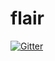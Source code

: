 # flair

[![Gitter](https://badges.gitter.im/Join%20Chat.svg)](https://gitter.im/flair/flair?utm_source=badge&utm_medium=badge&utm_campaign=pr-badge&utm_content=badge)